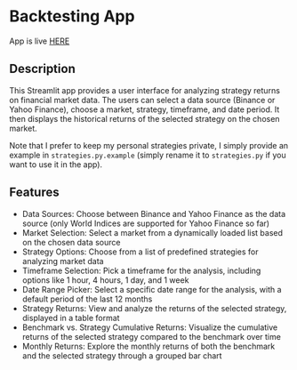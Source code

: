 # Backtesting App

App is live [HERE](https://backtesting-app.izem.ovh/)

## Description
This Streamlit app provides a user interface for analyzing strategy returns on financial market data. The users can select a data source (Binance or Yahoo Finance), choose a market, strategy, timeframe, and date period. It then displays the historical returns of the selected strategy on the chosen market.

Note that I prefer to keep my personal strategies private, I simply provide an example in `strategies.py.example` (simply rename it to `strategies.py` if you want to use it in the app).


## Features
* Data Sources: Choose between Binance and Yahoo Finance as the data source (only World Indices are supported for Yahoo Finance so far)
* Market Selection: Select a market from a dynamically loaded list based on the chosen data source
* Strategy Options: Choose from a list of predefined strategies for analyzing market data
* Timeframe Selection: Pick a timeframe for the analysis, including options like 1 hour, 4 hours, 1 day, and 1 week
* Date Range Picker: Select a specific date range for the analysis, with a default period of the last 12 months
* Strategy Returns: View and analyze the returns of the selected strategy, displayed in a table format
* Benchmark vs. Strategy Cumulative Returns: Visualize the cumulative returns of the selected strategy compared to the benchmark over time
* Monthly Returns: Explore the monthly returns of both the benchmark and the selected strategy through a grouped bar chart
